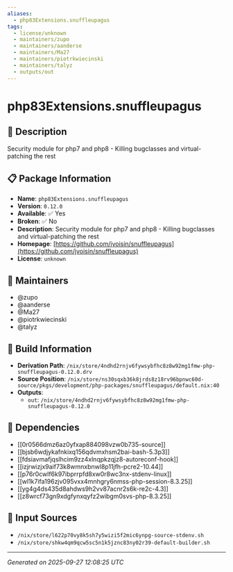 ```yaml
---
aliases:
  - php83Extensions.snuffleupagus
tags:
  - license/unknown
  - maintainers/zupo
  - maintainers/aanderse
  - maintainers/Ma27
  - maintainers/piotrkwiecinski
  - maintainers/talyz
  - outputs/out
---
```


# php83Extensions.snuffleupagus

## 📝 Description

Security module for php7 and php8 - Killing bugclasses and virtual-patching the rest

## 📋 Package Information

- **Name**: `php83Extensions.snuffleupagus`
- **Version**: `0.12.0`
- **Available**: ✅ Yes
- **Broken**: ✅ No
- **Description**: Security module for php7 and php8 - Killing bugclasses and virtual-patching the rest
- **Homepage**: [https://github.com/jvoisin/snuffleupagus](https://github.com/jvoisin/snuffleupagus)
- **License**: `unknown`
## 👥 Maintainers

- @zupo
- @aanderse
- @Ma27
- @piotrkwiecinski
- @talyz


## 🔧 Build Information

- **Derivation Path**: `/nix/store/4ndhd2rnjv6fywsybfhc8z8w92mg1fmw-php-snuffleupagus-0.12.0.drv`
- **Source Position**: `/nix/store/ns30sqxb36k8jrds8z18rv96bpnwc60d-source/pkgs/development/php-packages/snuffleupagus/default.nix:40`
- **Outputs**:
  - `out`:  `/nix/store/4ndhd2rnjv6fywsybfhc8z8w92mg1fmw-php-snuffleupagus-0.12.0`

## 🔗 Dependencies

- [[0r0566dmz6az0yfxap884098vzw0b735-source]]
- [[bjsb6wdjykafnkixq156qdvmxhsm2bai-bash-5.3p3]]
- [[fdsiavmafjqslhcim9zz4xlnqpkzqjz8-autoreconf-hook]]
- [[izjrwizjx9aif73k8wmnxbnwl8p11jfh-pcre2-10.44]]
- [[p76r0cwlf6k97ibprrpfd8xw0r8wc3nx-stdenv-linux]]
- [[wl1k7ifa196zjv095vxx4mnhgry6nmss-php-session-8.3.25]]
- [[yg4g4ds435d8ahdws9h2vv87acnr2s6k-re2c-4.3]]
- [[z8wrcf73gn9xdgfynxqyfz2wibgm0svs-php-8.3.25]]

## 📁 Input Sources

- `/nix/store/l622p70vy8k5sh7y5wizi5f2mic6ynpg-source-stdenv.sh`
- `/nix/store/shkw4qm9qcw5sc5n1k5jznc83ny02r39-default-builder.sh`

---
*Generated on 2025-09-27 12:08:25 UTC*
